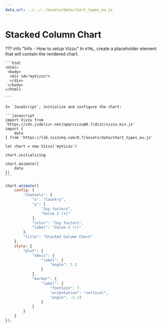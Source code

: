 ```yaml
---
data_url: ../../../assets/data/chart_types_eu.js
---
```


# Stacked Column Chart

<div id="example_01"></div>

??? info "Info - How to setup Vizzu"
    In `HTML`, create a placeholder element that will contain the rendered
    chart.

    ```html
    <html>
     <body>
      <div id="myVizzu">
      </div>
     </body>
    </html>

    ```

    In `JavaScript`, initialize and configure the chart:

    ```javascript
    import Vizzu from 'https://cdn.jsdelivr.net/npm/vizzu@0.7/dist/vizzu.min.js'
    import {
        data
    } from 'https://lib.vizzuhq.com/0.7/assets/data/chart_types_eu.js'

    let chart = new Vizzu('myVizzu')

    chart.initializing

    chart.animate({
        data
    })
    ```

```javascript
chart.animate({
    config: {
        "channels": {
            "x": "Country",
            "y": [
                "Joy factors",
                "Value 2 (+)"
            ],
            "color": "Joy factors",
            "label": "Value 2 (+)"
        },
        "title": "Stacked Column Chart"
    },
    style: {
        "plot": {
            "xAxis": {
                "label": {
                    "angle": 2.3
                }
            },
            "marker": {
                "label": {
                    "fontSize": 7,
                    "orientation": "vertical",
                    "angle": -3.14
                }
            }
        }
    }
});
```

<script src="./column_stacked_rectangle_negative_2dis_1con.js"></script>
